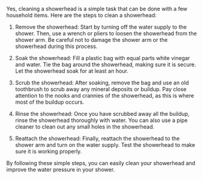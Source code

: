 Yes, cleaning a showerhead is a simple task that can be done with a few household items. Here are the steps to clean a showerhead:

1. Remove the showerhead: Start by turning off the water supply to the shower. Then, use a wrench or pliers to loosen the showerhead from the shower arm. Be careful not to damage the shower arm or the showerhead during this process.

2. Soak the showerhead: Fill a plastic bag with equal parts white vinegar and water. Tie the bag around the showerhead, making sure it is secure. Let the showerhead soak for at least an hour.

3. Scrub the showerhead: After soaking, remove the bag and use an old toothbrush to scrub away any mineral deposits or buildup. Pay close attention to the nooks and crannies of the showerhead, as this is where most of the buildup occurs.

4. Rinse the showerhead: Once you have scrubbed away all the buildup, rinse the showerhead thoroughly with water. You can also use a pipe cleaner to clean out any small holes in the showerhead.

5. Reattach the showerhead: Finally, reattach the showerhead to the shower arm and turn on the water supply. Test the showerhead to make sure it is working properly.

By following these simple steps, you can easily clean your showerhead and improve the water pressure in your shower.